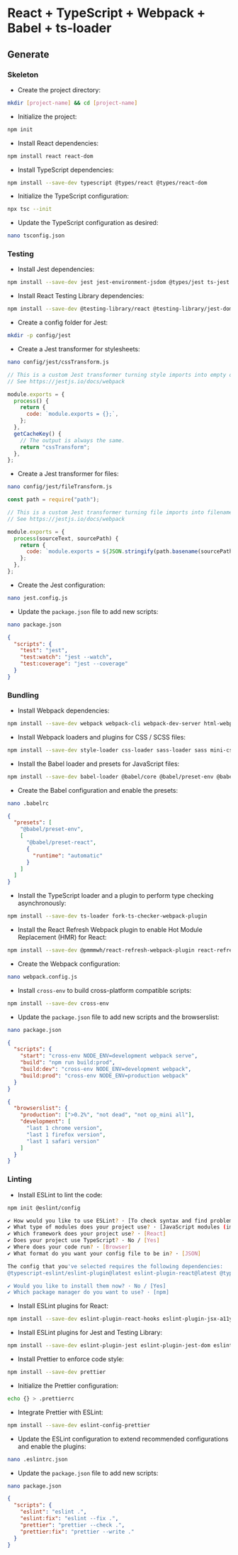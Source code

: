# React + TypeScript + Webpack + Babel + ts-loader

## Generate

### Skeleton

- Create the project directory:

```bash
mkdir [project-name] && cd [project-name]
```

- Initialize the project:

```bash
npm init
```

- Install React dependencies:

```bash
npm install react react-dom
```

- Install TypeScript dependencies:

```bash
npm install --save-dev typescript @types/react @types/react-dom
```

- Initialize the TypeScript configuration:

```bash
npx tsc --init
```

- Update the TypeScript configuration as desired:

```bash
nano tsconfig.json
```

### Testing

- Install Jest dependencies:

```bash
npm install --save-dev jest jest-environment-jsdom @types/jest ts-jest identity-obj-proxy jest-watch-typeahead
```

- Install React Testing Library dependencies:

```bash
npm install --save-dev @testing-library/react @testing-library/jest-dom @testing-library/user-event
```

- Create a config folder for Jest:

```bash
mkdir -p config/jest
```

- Create a Jest transformer for stylesheets:

```bash
nano config/jest/cssTransform.js
```

```js
// This is a custom Jest transformer turning style imports into empty objects.
// See https://jestjs.io/docs/webpack

module.exports = {
  process() {
    return {
      code: `module.exports = {};`,
    };
  },
  getCacheKey() {
    // The output is always the same.
    return "cssTransform";
  },
};
```

- Create a Jest transformer for files:

```bash
nano config/jest/fileTransform.js
```

```js
const path = require("path");

// This is a custom Jest transformer turning file imports into filenames.
// See https://jestjs.io/docs/webpack

module.exports = {
  process(sourceText, sourcePath) {
    return {
      code: `module.exports = ${JSON.stringify(path.basename(sourcePath))};`,
    };
  },
};
```

- Create the Jest configuration:

```bash
nano jest.config.js
```

- Update the `package.json` file to add new scripts:

```bash
nano package.json
```

```json
{
  "scripts": {
    "test": "jest",
    "test:watch": "jest --watch",
    "test:coverage": "jest --coverage"
  }
}
```

### Bundling

- Install Webpack dependencies:

```bash
npm install --save-dev webpack webpack-cli webpack-dev-server html-webpack-plugin copy-webpack-plugin
```

- Install Webpack loaders and plugins for CSS / SCSS files:

```bash
npm install --save-dev style-loader css-loader sass-loader sass mini-css-extract-plugin css-minimizer-webpack-plugin
```

- Install the Babel loader and presets for JavaScript files:

```bash
npm install --save-dev babel-loader @babel/core @babel/preset-env @babel/preset-react
```

- Create the Babel configuration and enable the presets:

```bash
nano .babelrc
```

```json
{
  "presets": [
    "@babel/preset-env",
    [
      "@babel/preset-react",
      {
        "runtime": "automatic"
      }
    ]
  ]
}
```

- Install the TypeScript loader and a plugin to perform type checking asynchronously:

```bash
npm install --save-dev ts-loader fork-ts-checker-webpack-plugin
```

- Install the React Refresh Webpack plugin to enable Hot Module Replacement (HMR) for React:

```bash
npm install --save-dev @pmmmwh/react-refresh-webpack-plugin react-refresh
```

- Create the Webpack configuration:

```bash
nano webpack.config.js
```

- Install `cross-env` to build cross-platform compatible scripts:

```bash
npm install --save-dev cross-env
```

- Update the `package.json` file to add new scripts and the browserslist:

```bash
nano package.json
```

```json
{
  "scripts": {
    "start": "cross-env NODE_ENV=development webpack serve",
    "build": "npm run build:prod",
    "build:dev": "cross-env NODE_ENV=development webpack",
    "build:prod": "cross-env NODE_ENV=production webpack"
  }
}
```

```json
{
  "browserslist": {
    "production": [">0.2%", "not dead", "not op_mini all"],
    "development": [
      "last 1 chrome version",
      "last 1 firefox version",
      "last 1 safari version"
    ]
  }
}
```

### Linting

- Install ESLint to lint the code:

```bash
npm init @eslint/config
```

```bash
✔ How would you like to use ESLint? · [To check syntax and find problems]
✔ What type of modules does your project use? · [JavaScript modules (import/export)]
✔ Which framework does your project use? · [React]
✔ Does your project use TypeScript? · No / [Yes]
✔ Where does your code run? · [Browser]
✔ What format do you want your config file to be in? · [JSON]

The config that you've selected requires the following dependencies:
@typescript-eslint/eslint-plugin@latest eslint-plugin-react@latest @typescript-eslint/parser@latest eslint@latest

✔ Would you like to install them now? · No / [Yes]
✔ Which package manager do you want to use? · [npm]
```

- Install ESLint plugins for React:

```bash
npm install --save-dev eslint-plugin-react-hooks eslint-plugin-jsx-a11y
```

- Install ESLint plugins for Jest and Testing Library:

```bash
npm install --save-dev eslint-plugin-jest eslint-plugin-jest-dom eslint-plugin-testing-library
```

- Install Prettier to enforce code style:

```bash
npm install --save-dev prettier
```

- Initialize the Prettier configuration:

```bash
echo {} > .prettierrc
```

- Integrate Prettier with ESLint:

```bash
npm install --save-dev eslint-config-prettier
```

- Update the ESLint configuration to extend recommended configurations and enable the plugins:

```bash
nano .eslintrc.json
```

- Update the `package.json` file to add new scripts:

```bash
nano package.json
```

```json
{
  "scripts": {
    "eslint": "eslint .",
    "eslint:fix": "eslint --fix .",
    "prettier": "prettier --check .",
    "prettier:fix": "prettier --write ."
  }
}
```
